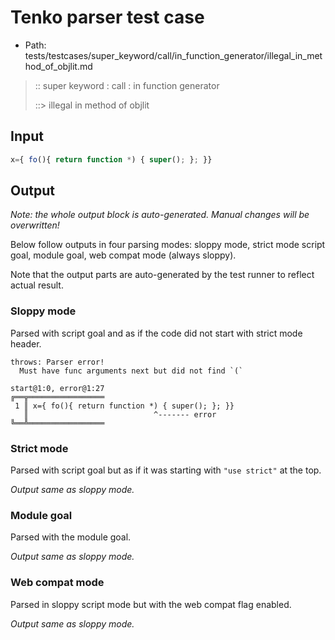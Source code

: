 # Tenko parser test case

- Path: tests/testcases/super_keyword/call/in_function_generator/illegal_in_method_of_objlit.md

> :: super keyword : call : in function generator
>
> ::> illegal in method of objlit

## Input


`````js
x={ fo(){ return function *) { super(); }; }}
`````

## Output

_Note: the whole output block is auto-generated. Manual changes will be overwritten!_

Below follow outputs in four parsing modes: sloppy mode, strict mode script goal, module goal, web compat mode (always sloppy).

Note that the output parts are auto-generated by the test runner to reflect actual result.

### Sloppy mode

Parsed with script goal and as if the code did not start with strict mode header.

`````
throws: Parser error!
  Must have func arguments next but did not find `(`

start@1:0, error@1:27
╔══╦═════════════════
 1 ║ x={ fo(){ return function *) { super(); }; }}
   ║                            ^------- error
╚══╩═════════════════

`````

### Strict mode

Parsed with script goal but as if it was starting with `"use strict"` at the top.

_Output same as sloppy mode._

### Module goal

Parsed with the module goal.

_Output same as sloppy mode._

### Web compat mode

Parsed in sloppy script mode but with the web compat flag enabled.

_Output same as sloppy mode._
